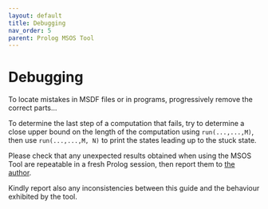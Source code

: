 ```yaml
---
layout: default
title: Debugging
nav_order: 5
parent: Prolog MSOS Tool
---
```


# Debugging

To locate mistakes in MSDF files or in programs, progressively remove
the correct parts...

To determine the last step of a computation that fails, try to
determine a close upper bound on the length of the computation using
`run(...,...,M)`, then use `run(...,...,M, N)` to print the states leading
up to the stuck state.

Please check that any unexpected results obtained when using the MSOS
Tool are repeatable in a fresh Prolog session, then report them to
[the author](mailto:p.d.mosses@swansea,ac.uk).

Kindly report also any inconsistencies between this guide and the
behaviour exhibited by the tool.

